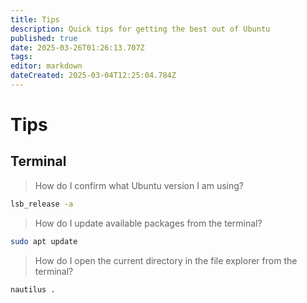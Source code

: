 ```yaml
---
title: Tips
description: Quick tips for getting the best out of Ubuntu
published: true
date: 2025-03-26T01:26:13.707Z
tags: 
editor: markdown
dateCreated: 2025-03-04T12:25:04.784Z
---
```


# Tips

## Terminal

> How do I confirm what Ubuntu version I am using?

```bash
lsb_release -a
```

> How do I update available packages from the terminal?

```bash
sudo apt update
```

> How do I open the current directory in the file explorer from the terminal?

```bash
nautilus .
```
